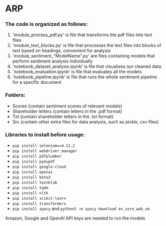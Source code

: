 # ARP

### The code is organized as follows:
1. 'module_process_pdf.py' is file that transforms the pdf files into text files
2. 'module_text_blocks.py' is file that processes the text files into blocks of text based on headings, convenient for analysis
3. 'module_sentiment_"ModelName".py' are files containing models that perform sentiment analysis individually
4. 'notebook_dataset_analysis.ipynb' is file that visualises our cleaned data 
5. 'notebook_evaluation.ipynb' is file that evaluates all the models
6. 'notebook_pipeline.ipynb' is file that runs the whole sentiment pipeline for a specific document



### Folders:
- Scores (contain sentiment scores of relevant models)
- Shareholder letters (contain letters in the .pdf format)
- Txt (contain shareholder letters in the .txt format)
- Src (contain other extra files for data analysis, such as pickle, csv files)

### Libraries to install before usage:

* `pip install selenium==4.11.2` 
* `pip install webdriver_manager`
* `pip install pdfplumber`
* `pip install pymupdf`
* `pip install google-cloud`
* `pip install openai`
* `pip install boto3`
* `pip install textblob`
* `pip install tqdm`
* `pip install nltk`
* `pip install scikit-learn`
* `pip install transformers`
* `pip install spacy` and `python3 -m spacy download en_core_web_sm`

Amazon, Google and OpenAI API keys are needed to run the models